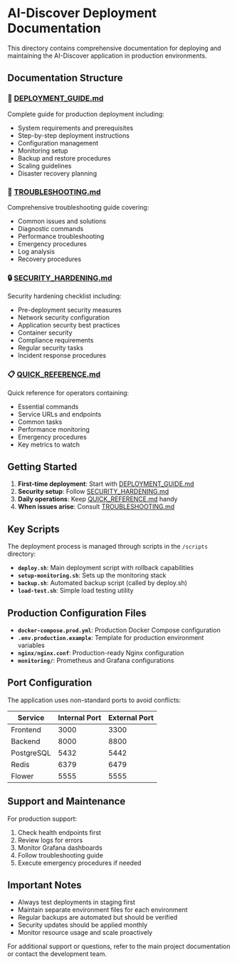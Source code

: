 # AI-Discover Deployment Documentation

This directory contains comprehensive documentation for deploying and maintaining the AI-Discover application in production environments.

## Documentation Structure

### 📘 [DEPLOYMENT_GUIDE.md](./DEPLOYMENT_GUIDE.md)
Complete guide for production deployment including:
- System requirements and prerequisites
- Step-by-step deployment instructions
- Configuration management
- Monitoring setup
- Backup and restore procedures
- Scaling guidelines
- Disaster recovery planning

### 🔧 [TROUBLESHOOTING.md](./TROUBLESHOOTING.md)
Comprehensive troubleshooting guide covering:
- Common issues and solutions
- Diagnostic commands
- Performance troubleshooting
- Emergency procedures
- Log analysis
- Recovery procedures

### 🔒 [SECURITY_HARDENING.md](./SECURITY_HARDENING.md)
Security hardening checklist including:
- Pre-deployment security measures
- Network security configuration
- Application security best practices
- Container security
- Compliance requirements
- Regular security tasks
- Incident response procedures

### 📋 [QUICK_REFERENCE.md](./QUICK_REFERENCE.md)
Quick reference for operators containing:
- Essential commands
- Service URLs and endpoints
- Common tasks
- Performance monitoring
- Emergency procedures
- Key metrics to watch

## Getting Started

1. **First-time deployment**: Start with [DEPLOYMENT_GUIDE.md](./DEPLOYMENT_GUIDE.md)
2. **Security setup**: Follow [SECURITY_HARDENING.md](./SECURITY_HARDENING.md)
3. **Daily operations**: Keep [QUICK_REFERENCE.md](./QUICK_REFERENCE.md) handy
4. **When issues arise**: Consult [TROUBLESHOOTING.md](./TROUBLESHOOTING.md)

## Key Scripts

The deployment process is managed through scripts in the `/scripts` directory:

- **`deploy.sh`**: Main deployment script with rollback capabilities
- **`setup-monitoring.sh`**: Sets up the monitoring stack
- **`backup.sh`**: Automated backup script (called by deploy.sh)
- **`load-test.sh`**: Simple load testing utility

## Production Configuration Files

- **`docker-compose.prod.yml`**: Production Docker Compose configuration
- **`.env.production.example`**: Template for production environment variables
- **`nginx/nginx.conf`**: Production-ready Nginx configuration
- **`monitoring/`**: Prometheus and Grafana configurations

## Port Configuration

The application uses non-standard ports to avoid conflicts:

| Service | Internal Port | External Port |
|---------|--------------|---------------|
| Frontend | 3000 | 3300 |
| Backend | 8000 | 8800 |
| PostgreSQL | 5432 | 5442 |
| Redis | 6379 | 6479 |
| Flower | 5555 | 5555 |

## Support and Maintenance

For production support:
1. Check health endpoints first
2. Review logs for errors
3. Monitor Grafana dashboards
4. Follow troubleshooting guide
5. Execute emergency procedures if needed

## Important Notes

- Always test deployments in staging first
- Maintain separate environment files for each environment
- Regular backups are automated but should be verified
- Security updates should be applied monthly
- Monitor resource usage and scale proactively

For additional support or questions, refer to the main project documentation or contact the development team.